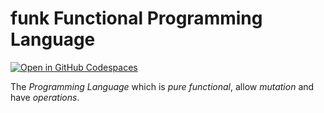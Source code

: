 # funk Functional Programming Language

[![Open in GitHub Codespaces](https://github.com/codespaces/badge.svg)](https://codespaces.new/ddlindeque/funk?quickstart=1)

The *Programming Language* which is *pure functional*, allow *mutation* and have *operations*.
